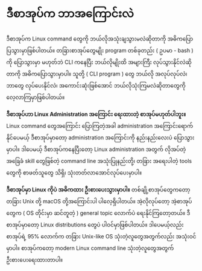 # ဒီစာအုပ်က ဘာအကြောင်းလဲ

ဒီစာအုပ်က Linux command တွေကို ဘယ်လိုအသုံးချသွားမလဲဆိုတာကို အဓိကပြောပြသွားမှာဖြစ်ပါတယ်။ တခြားစာအုပ်တွေမျိုး program တစ်ခုတည်း \( ဥပမာ - bash \) ကို ပြောသွားမှာ မဟုတ်ဘဲ CLI ကနေပြီး ဘယ်လိုမျိုးထိ အများကြီး လုပ်သွားနိုင်လဲဆိုတာကို အဓိကပြောသွားမှာပါ။ သူတို့ \( CLI program \) တွေ ဘယ်လို အလုပ်လုပ်လဲ၊ ဘာတွေ လုပ်ပေးနိုင်လဲ၊ အကောင်းဆုံးဖြစ်အောင် ဘယ်လိုသုံးကြမလဲဆိုတာတွေကို လေ့လာကြမှာဖြစ်ပါတယ်။

**ဒီစာအုပ်ဟာ Linux Administration အကြောင်း ရေးထားတဲ့ စာအုပ်မဟုတ်ပါဘူး။** Linux command တွေအကြောင်း ပြောကြတဲ့အခါ administration အကြောင်းရောက်နိုင်ပေမယ့် ဒီစာအုပ်မှာတော့ administration အကြောင်းကို  နည်းနည်းလေးပဲ ပြောသွားမှာပါ။ ဒါပေမယ့် ဒီစာအုပ်ကနေပြီးတော့ Linux administration အတွက် လိုအပ်တဲ့ အခြေခံ skill တွေဖြစ်တဲ့ command line အသုံးပြုနည်းတို့၊ တခြား အရေးပါတဲ့ tools တွေကို စာဖတ်သူတွေ သိရှိ၊ သုံးတတ်လာအောင်လုပ်ပေးမှာပါ။

**ဒီစာအုပ်မှာ Linux ကိုပဲ အဓိကထား ဦးစားပေးသွားမှာပါ။** တစ်ချို့စာအုပ်တွေကတော့ တခြား Unix တို့ macOS တို့အကြောင်းပါ ပါလေ့ရှိပါတယ်။ အဲ့လိုလုပ်တော့ အဲ့စာအုပ်တွေက \( OS တိုင်းမှာ ဆင်တူတဲ့  \) general topic လောက်ပဲ ရေးနိုင်ကြတော့တယ်။ ဒီစာအုပ်မှာတော့ Linux distributions တွေပဲ ပါဝင်မှာဖြစ်ပါတယ်။ ဒါပေမယ့်လည်း စာအုပ်ရဲ့ 95% လောက်က တခြား Unix-like OS သုံးတဲ့လူတွေအတွက်လည်း အသုံးဝင်မှာပါ။ စာအုပ်ကတော့ modern Linux command line သုံးတဲ့လူတွေအတွက် ဦးစားပေးရေးထားတာပါ။

